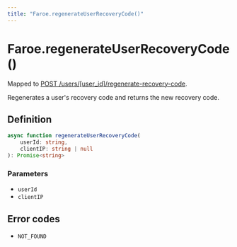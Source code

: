 ```yaml
---
title: "Faroe.regenerateUserRecoveryCode()"
---
```


# Faroe.regenerateUserRecoveryCode()

Mapped to [POST /users/\[user_id\]/regenerate-recovery-code](/api-reference/rest/endpoints/post_users_userid_regenerate-recovery-code).

Regenerates a user's recovery code and returns the new recovery code.

## Definition

```ts
async function regenerateUserRecoveryCode(
    userId: string,
    clientIP: string | null
): Promise<string>
```

### Parameters

- `userId`
- `clientIP`

## Error codes

- `NOT_FOUND`
